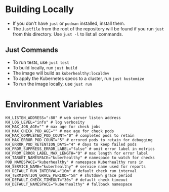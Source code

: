 # Building Locally
- If you don't have `just` or `podman` installed, install them. 
- The `Justfile` from the root of the repository will be found if you run `just` from this directory. Use `just -l` to list all commands.

## Just Commands
- To run tests, use `just test`
- To build locally, run `just build`
- The image will build as `kuberhealthy:localdev`
- To apply the Kubernetes specs to a cluster, run `just kustomize`
- To run the image locally, use `just run`


# Environment Variables
```
KH_LISTEN_ADDRESS=":80" # web server listen address
KH_LOG_LEVEL="info" # log verbosity
KH_MAX_JOB_AGE="" # max age for check jobs
KH_MAX_CHECK_POD_AGE="" # max age for check pods
KH_MAX_COMPLETED_POD_COUNT="0" # completed pods to retain
KH_MAX_ERROR_POD_COUNT="5" # errored pods to retain for debugging
KH_ERROR_POD_RETENTION_DAYS="4" # days to keep failed pods
KH_PROM_SUPPRESS_ERROR_LABEL="false" # omit error label in metrics
KH_PROM_ERROR_LABEL_MAX_LENGTH="0" # max length for error label
KH_TARGET_NAMESPACE="kuberhealthy" # namespace to watch for checks
POD_NAMESPACE="kuberhealthy" # namespace Kuberhealthy runs in
KH_SERVICE_NAME="kuberhealthy" # service name used for reports
KH_DEFAULT_RUN_INTERVAL="10m" # default check run interval
KH_TERMINATION_GRACE_PERIOD="5m" # shutdown grace period
KH_DEFAULT_CHECK_TIMEOUT="30s" # default check timeout
KH_DEFAULT_NAMESPACE="kuberhealthy" # fallback namespace
```
